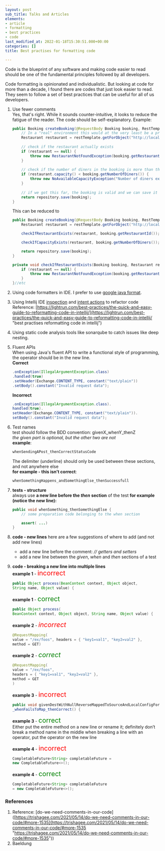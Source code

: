 ```yaml
---
layout: post
sub_title: Talks and Articles
elements:
- article
- formatting
- best practices
- code
last_modified_at: 2022-01-18T15:30:51.000+00:00
categories: []
title: Best practises for formatting code

---
```

Code is the blueprint of any software and making code easier to read should be one of the fundamental principles followed by all developers.

Code formatting is opinionated and individualistic. But looking at code for more than a decade, I found there are codes that just look easier to read. They seem to follow a set of best practices that can be useful for all of us developers.

 1. Use fewer comments  
   Yes, that's right. While it sounds counter-intuitive, it looks to reduce the fatigue of the reader. The code should be self-explanatory. Example:

    ```java
    public Booking createBooking(@RequestBody Booking booking, RestTemplate restTemplate) {
        // In a "real" environment this would at the very least be a property/environment variable, but ideally something like Service Discovery like Eureka
        Restaurant restaurant = restTemplate.getForObject("http://localhost:8080/restaurants/" + booking.getRestaurantId(), Restaurant.class);
        
        // check if the restaurant actually exists
        if (restaurant == null) {
            throw new RestaurantNotFoundException(booking.getRestaurantId());
        }
        
        // check if the number of diners in the booking is more than the number of seats in the restaurant
        if (restaurant.capacity() < booking.getNumberOfDiners()) {
            throw new NoAvailableCapacityException("Number of diners exceeds available restaurant capacity");
        }
        
        // if we got this far, the booking is valid and we can save it
        return repository.save(booking);
    }
    ```

    This can be reduced to

    ```java
    public Booking createBooking(@RequestBody Booking booking, RestTemplate restTemplate) {
        Restaurant restaurant = restTemplate.getForObject("http://localhost:8080/restaurants/" + booking.getRestaurantId(), Restaurant.class);

        checkIfRestaurantExists(restaurant, booking.getRestaurantId());

        checkIfCapacityExists(restaurant, booking.getNumberOfDiners());

        return repository.save(booking);
    }

    private void checkIfRestaurantExists(Booking booking, Restaurant restaurant) {
        if (restaurant == null) {
            throw new RestaurantNotFoundException(booking.getRestaurantId());
        }
    }//etc
    ```

 2. Using code formatters in IDE. I prefer to use [google java format](https://github.com/google/google-java-format "Google java format").
    <br>
 3. Using Intellij IDE [inspection](https://www.jetbrains.com/help/idea/code-inspection.html "inspection") and [intent actions](https://www.jetbrains.com/help/idea/intention-actions.html#apply-intention-actions "intent actions") to refactor code Reference: [https://lightrun.com/best-practices/the-quick-and-easy-guide-to-reformatting-code-in-intellij/](https://lightrun.com/best-practices/the-quick-and-easy-guide-to-reformatting-code-in-intellij/ "best practises reformatting code in intellij")
 4. Using static code analysis tools like sonarqube to catch issues like deep nesting.
 5. Fluent APIs\
    When using Java's fluent API to write a functional style of programming, the operator should be in the new line.  
    **Correct**
    ```java
    .onException(IllegalArgumentException.class)
    .handled(true)
    .setHeader(Exchange.CONTENT_TYPE, constant("text/plain"))
    .setBody().constant("Invalid request data");
    ```

    **Incorrect**  
    ```java
    .onException(IllegalArgumentException.class).
    handled(true).
    setHeader(Exchange.CONTENT_TYPE, constant("text/plain")).
    setBody().constant("Invalid request data");
    ```
  
 6. Test names\
    test should follow the BDD convention: givenX_whenY_thenZ\
    *the _given_ part is optional, but the other two are not*\
    __example__:
    ```java
    whenSendingAPost_thenCorrectStatusCode
    ```

    The delimiter (underline) should only be used between these sections, and not anywhere else\
    **for example - this isn’t correct**:
    ```java
    whenSomethingHappens_andSomethingElse_thenSuccessfull
    ```
7. **tests - structure**\
    always use **a new line before the _then_ section** of the test
    **for example (notice the new line):**

    ```java
    public void whenSomething_thenSomethingElse {  
        // some preparation code belonging to the when section

        assert( ...)
    }
    ```
      
 8. **code - new lines**
    here are a few suggestions of where to add (and not add new lines)
    * add a new line before the comment: _// getters and setters_
    * add a new line between the _given_, _when_ and _then_ sections of a test
      
 9. **code - breaking a new line into multiple lines**\
    **example 1** - <span style="color:red;font-size:16.0pt" > incorrect </span>
    ```java
    public Object process(BeanContext context, Object object,
    String name, Object value) {
    ``` 

    **example 1** - <span style="color:green;font-size:16.0pt" > correct </span>
    ```java
    public Object process(
    BeanContext context, Object object, String name, Object value) {
    ```

    **example 2** - <span style="color:red;font-size:16.0pt" > *incorrect* </span>
    ```java
    @RequestMapping(
    value = "/ex/foos", headers = { "key1=val1", "key2=val2" },
    method = GET)
    ```

    **example 2** - <span style="color:green;font-size:16.0pt" > *correct* </span>
    ```java
    @RequestMapping(
    value = "/ex/foos",
    headers = { "key1=val1", "key2=val2" },
    method = GET
    )
    ```

    **example 3** - <span style="color:red;font-size:16.0pt" > incorrect </span>
    ```java
    public void givenDestWithNullReverseMappedToSourceAndLocalConfigForNoNull
    _whenFailsToMap_thenCorrect() {
    ```

    **example 3** - <span style="color:green;font-size:16.0pt" > correct </span>\
    Either put the entire method on a new line or rename it; definitely don’t break a method name in the middle
    when breaking a line with an operator, put the operator on the new line

    **example 4** - <span style="color:red;font-size:16.0pt" > incorrect </span>
    ```java
    CompletableFuture<String> completableFuture =
    new CompletableFuture<>();
    ```
    

    **example 4** - <span style="color:green;font-size:16.0pt" > correct </span>
    ```java
    CompletableFuture<String> completableFuture  
    = new CompletableFuture<>();
    ```

### References

1. Reference: \[do-we-need-comments-in-our-code\]([https://trishagee.com/2021/05/14/do-we-need-comments-in-our-code/#more-1535](https://trishagee.com/2021/05/14/do-we-need-comments-in-our-code/#more-1535 "https://trishagee.com/2021/05/14/do-we-need-comments-in-our-code/#more-1535"))
2. Baeldung